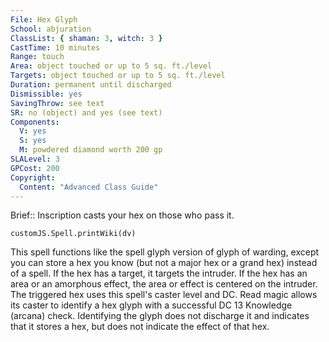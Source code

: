 ```yaml
---
File: Hex Glyph
School: abjuration
ClassList: { shaman: 3, witch: 3 }
CastTime: 10 minutes
Range: touch
Area: object touched or up to 5 sq. ft./level
Targets: object touched or up to 5 sq. ft./level
Duration: permanent until discharged
Dismissible: yes
SavingThrow: see text
SR: no (object) and yes (see text)
Components:
  V: yes
  S: yes
  M: powdered diamond worth 200 gp
SLALevel: 3
GPCost: 200
Copyright:
  Content: "Advanced Class Guide"
---
```

Brief:: Inscription casts your hex on those who pass it.

```dataviewjs
customJS.Spell.printWiki(dv)
```

This spell functions like the spell glyph version of glyph of warding, except you can store a hex you know (but not a major hex or a grand hex) instead of a spell. If the hex has a target, it targets the intruder. If the hex has an area or an amorphous effect, the area or effect is centered on the intruder. The triggered hex uses this spell's caster level and DC.  Read magic allows its caster to identify a hex glyph with a successful DC 13 Knowledge (arcana) check. Identifying the glyph does not discharge it and indicates that it stores a hex, but does not indicate the effect of that hex.
